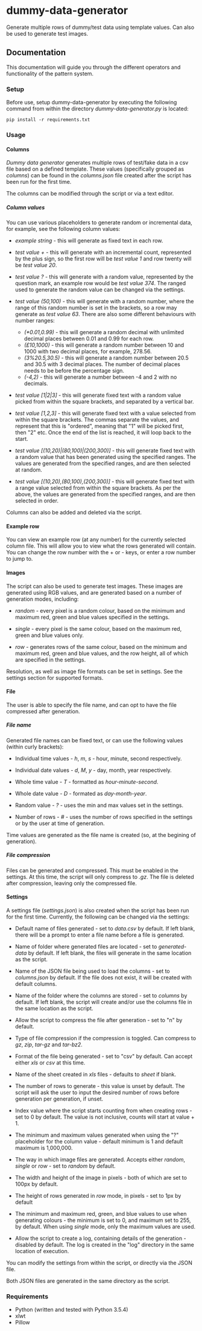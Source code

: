 # dummy-data-generator

Generate multiple rows of dummy/test data using template values. Can also be used to generate test images.

## Documentation

This documentation will guide you through the different operators and functionality of the pattern system.

### Setup

Before use, setup dummy-data-generator by executing the following command from within the directory *dummy-data-generator.py* is located:

```
pip install -r requirements.txt
```

### Usage

#### Columns

*Dummy data generator* generates multiple rows of test/fake data in a csv file based on a defined template. These values (specifically grouped as *columns*) can be found in the *columns.json* file created after the script has been run for the first time. 

The columns can be modified through the script or via a text editor. 

##### Column values

You can use various placeholders to generate random or incremental data, for example, see the following column values:

- *example string* - this will generate as fixed text in each row.

- *test value +* - this will generate with an incremental count, represented by the plus sign, so the first row will be *test value 1* and row twenty will be *test value 20*.

- *test value ?* - this will generate with a random value, represented by the question mark, an example row would be *test value 374*. The ranged used to generate the random value can be changed via the settings.

- *test value (50,100)* - this will generate with a random number, where the range of this random number is set in the brackets, so a row may generate as *test value 63*. There are also some different behaviours with number ranges:
    - *(\*0.01,0.99)* - this will generate a random decimal with unlimited decimal places between 0.01 and 0.99 for each row.
    - *(£10,1000)* - this will generate a random number between 10 and 1000 with two decimal places, for example, 278.56.
    - *(3%20.5,30.5)* - this will generate a random number between 20.5 and 30.5 with 3 decimal places. The number of decimal places needs to be before the percentage sign.
    - *(-4,2)* - this will generate a number between -4 and 2 with no decimals.

- *test value [1|2|3]* - this will generate fixed text with a random value picked from within the square brackets, and separated by a vertical bar.

- *test value [1,2,3]* - this will generate fixed text with a value selected from within the square brackets. The commas separate the values, and represent that this is "ordered", meaning that "1" will be picked first, then "2" etc. Once the end of the list is reached, it will loop back to the start.

- *test value [(10,20)|(80,100)|(200,300)]* - this will generate fixed text with a random value that has been generated using the specified ranges. The values are generated from the specified ranges, and are then selected at random.

- *test value [(10,20),(80,100),(200,300)]* - this will generate fixed text with a range value selected from within the square brackets. As per the above, the values are generated from the specified ranges, and are then selected in order. 

Columns can also be added and deleted via the script.

#### Example row

You can view an example row (at any number) for the currently selected column file. This will allow you to view what the rows generated will contain. You can change the row number with the + or - keys, or enter a row number to jump to.

#### Images

The script can also be used to generate test images. These images are generated using RGB values, and are generated based on a number of generation modes, including:

- *random* - every pixel is a random colour, based on the minimum and maximum red, green and blue values specified in the settings.

- *single* - every pixel is the same colour, based on the maximum red, green and blue values only.

- *row* - generates rows of the same colour, based on the minimum and maximum red, green and blue values, and the row height, all of which are specified in the settings.

Resolution, as well as image file formats can be set in settings. See the settings section for supported formats.

#### File

The user is able to specify the file name, and can opt to have the file compressed after generation.

##### File name

Generated file names can be fixed text, or can use the following values (within curly brackets):

- Individual time values - *h*, *m*, *s* - hour, minute, second respectively.

- Individual date values - *d*, *M*, *y* - day, month, year respectively.

- Whole time value - *T* - formatted as *hour-minute-second*.

- Whole date value - *D* - formated as *day-month-year*.

- Random value - *?* - uses the min and max values set in the settings.

- Number of rows - *#* - uses the number of rows specified in the settings or by the user at time of generation.

Time values are generated as the file name is created (so, at the begining of generation).

##### File compression

Files can be generated and compressed. This must be enabled in the settings. At this time, the script will only compress to *.gz*. The file is deleted after compression, leaving only the compressed file.

#### Settings

A settings file (*settings.json*) is also created when the script has been run for the first time. Currently, the following can be changed via the settings:

- Default name of files generated - set to *data.csv* by default. If left blank, there will be a prompt to enter a file name before a file is generated.

- Name of folder where generated files are located - set to *generated-data* by default. If left blank, the files will generate in the same location as the script.

- Name of the JSON file being used to load the columns - set to *columns.json* by default. If the file does not exist, it will be created with default columns.

- Name of the folder where the columns are stored - set to *columns* by default. If left blank, the script will create and/or use the columns file in the same location as the script.

- Allow the script to compress the file after generation - set to "n" by default.

- Type of file compression if the compression is toggled. Can compress to *gz*, *zip*, *tar-gz* and *tar-bz2*.

- Format of the file being generated - set to "csv" by default. Can accept either *xls* or *csv* at this time.

- Name of the sheet created in *xls* files - defaults to *sheet* if blank.

- The number of rows to generate - this value is unset by default. The script will ask the user to input the desired number of rows before generation per generation, if unset.

- Index value where the script starts counting from when creating rows - set to 0 by default. The value is not inclusive, counts will start at value + 1.

- The minimum and maximum values generated when using the "?" placeholder for the column value - default minimum is 1 and default maximum is 1,000,000.

- The way in which image files are generated. Accepts either *random*, *single* or *row* - set to *random* by default.

- The width and height of the image in pixels - both of which are set to 100px by default.

- The height of rows generated in *row* mode, in pixels - set to 1px by default

- The minimum and maximum red, green, and blue values to use when generating colours - the minimum is set to 0, and maximum set to 255, by default. When using *single* mode, only the maximum values are used.

- Allow the script to create a log, containing details of the generation - disabled by default. The log is created in the "log" directory in the same location of execution.

You can modify the settings from within the script, or directly via the JSON file.

Both JSON files are generated in the same directory as the script. 

### Requirements

- Python (written and tested with Python 3.5.4)
- xlwt
- Pillow